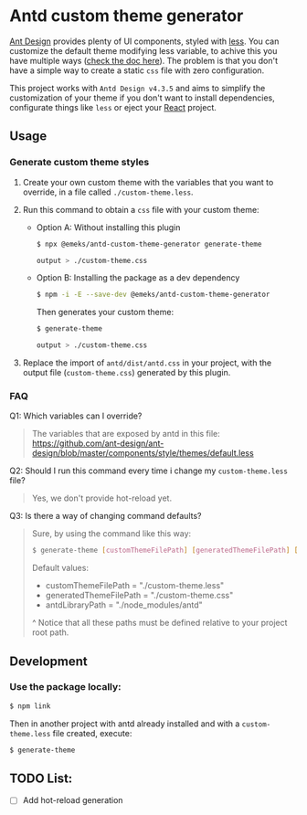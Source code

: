 # Antd custom theme generator

[Ant Design](https://ant.design/) provides plenty of UI components, styled with [less](http://lesscss.org/). You can customize the default theme modifying less variable, to achive this you have multiple ways ([check the doc here](https://ant.design/docs/react/customize-theme)). The problem is that you don't have a simple way to create a static `css` file with zero configuration.

This project works with `Antd Design v4.3.5` and aims to simplify the customization of your theme if you don't want to install dependencies, configurate things like `less` or eject your [React](reactjs.org) project.

## Usage

### Generate custom theme styles

1. Create your own custom theme with the variables that you want to override, in a file called `./custom-theme.less`.

2. Run this command to obtain a `css` file with your custom theme:

    - Option A: Without installing this plugin
      ```sh
      $ npx @emeks/antd-custom-theme-generator generate-theme
      
      output > ./custom-theme.css
      ```

    - Option B: Installing the package as a dev dependency
      ```sh
      $ npm -i -E --save-dev @emeks/antd-custom-theme-generator
      ```
    
      Then generates your custom theme: 
      ```sh
      $ generate-theme
      
      output > ./custom-theme.css
      ```

3. Replace the import of `antd/dist/antd.css` in your project, with the output file (`custom-theme.css`) generated by this plugin.

### FAQ

Q1: Which variables can I override? 

> The variables that are exposed by antd in this file: https://github.com/ant-design/ant-design/blob/master/components/style/themes/default.less

Q2: Should I run this command every time i change my `custom-theme.less` file?

> Yes, we don't provide hot-reload yet.

Q3: Is there a way of changing command defaults?

> Sure, by using the command like this way:
>  ```sh
>  $ generate-theme [customThemeFilePath] [generatedThemeFilePath] [antdLibraryPath]
>  ```
>  
>  Default values:
>  - customThemeFilePath = "./custom-theme.less"
>  - generatedThemeFilePath = "./custom-theme.css"
>  - antdLibraryPath = "./node_modules/antd"
>
>  ^ Notice that all these paths must be defined relative to your project root path.

## Development

### Use the package locally:

```sh
$ npm link
```

Then in another project with antd already installed and with a `custom-theme.less` file created, execute:

```sh
$ generate-theme
```

## TODO List:

- [ ] Add hot-reload generation
